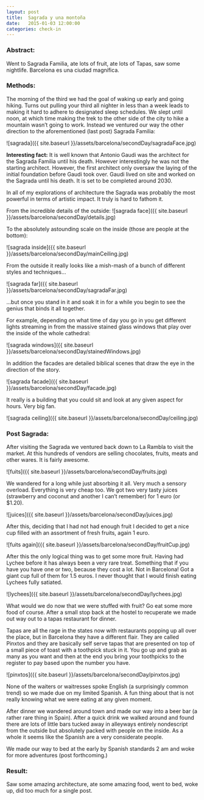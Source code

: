 ```yaml
---
layout: post
title:  Sagrada y una montoña
date:   2015-01-03 12:00:00
categories: check-in
---
```


### Abstract:
Went to Sagrada Familia, ate lots of fruit, ate lots of Tapas, saw some nightlife. Barcelona es una ciudad magnífica. 

### Methods:

The morning of the third we had the goal of waking up early and going hiking. Turns out pulling your third all nighter in less than a week leads to making it hard to adhere to designated sleep schedules. We slept until noon, at which time making the trek to the other side of the city to hike a mountain wasn’t going to work. Instead we ventured our way the other direction to the aforementioned (last post) Sagrada Familia:

![sagrada]({{ site.baseurl }}/assets/barcelona/secondDay/sagradaFace.jpg)

__Interesting fact:__
It is well known that Antonio Gaudi was the architect for the Sagrada Familia until his death. However interestingly he was not the starting architect. However, the first architect only oversaw the laying of the initial foundation before Gaudi took over. Gaudi lived on site and worked on the Sagrada until his death. It is set to be completed around 2030. 

In all of my explorations of architecture the Sagrada was probably the most powerful in terms of artistic impact. It truly is hard to fathom it. 

From the incredible details of the outside: 
![sagrada face]({{ site.baseurl }}/assets/barcelona/secondDay/details.jpg)

To the absolutely astounding scale on the inside (those are people at the bottom): 

![sagrada inside]({{ site.baseurl }}/assets/barcelona/secondDay/mainCeiling.jpg)

From the outside it really looks like a mish-mash of a bunch of different styles and techniques…

![sagrada far]({{ site.baseurl }}/assets/barcelona/secondDay/sagradaFar.jpg)

…but once you stand in it and soak it in for a while you begin to see the genius that binds it all together. 

For example, depending on what time of day you go in you get different lights streaming in from the massive stained glass windows that play over the inside of the whole cathedral: 

![sagrada windows]({{ site.baseurl }}/assets/barcelona/secondDay/stainedWindows.jpg)

In addition the facades are detailed biblical scenes that draw the eye in the direction of the story. 

![sagrada facade]({{ site.baseurl }}/assets/barcelona/secondDay/facade.jpg)

It really is a building that you could sit and look at any given aspect for hours. Very big fan. 

![sagrada ceiling]({{ site.baseurl }}/assets/barcelona/secondDay/ceiling.jpg)

### Post Sagrada: 

After visiting the Sagrada we ventured back down to La Rambla to visit the market. At this hundreds of vendors are selling chocolates, fruits, meats and other wares. It is fairly awesome. 

![fuits]({{ site.baseurl }}/assets/barcelona/secondDay/fruits.jpg)

We wandered for a long while just absorbing it all. Very much a sensory overload. Everything is very cheap too. We got two very tasty juices (strawberry and coconut and another I can’t remember) for 1 euro (or $1.20). 

![juices]({{ site.baseurl }}/assets/barcelona/secondDay/juices.jpg)

After this, deciding that I had not had enough fruit I decided to get a nice cup filled with an assortment of fresh fruits, again 1 euro. 

![fuits again]({{ site.baseurl }}/assets/barcelona/secondDay/fruitCup.jpg)

After this the only logical thing was to get some more fruit. Having had Lychee before it has always been a very rare treat. Something that if you have you have one or two, because they cost a lot. Not in Barcelona! Got a giant cup full of them for 1.5 euros. I never thought that I would finish eating Lychees fully satiated. 

![lychees]({{ site.baseurl }}/assets/barcelona/secondDay/lychees.jpg)

What would we do now that we were stuffed with fruit? Go eat some more food of course. After a small stop back at the hostel to recuperate we made out way out to a tapas restaurant for dinner. 

Tapas are all the rage in the states now with restaurants popping up all over the place, but in Barcelona they have a different flair. They are called Pinxtos and they are basically self serve tapas that are presented on top of a small piece of toast with a toothpick stuck in it. You go up and grab as many as you want and then at the end you bring your toothpicks to the register to pay based upon the number you have. 

![pinxtos]({{ site.baseurl }}/assets/barcelona/secondDay/pinxtos.jpg)

None of the waiters or waitresses spoke English (a surprisingly common trend) so we made due on my limited Spanish. A fun thing about that is not really knowing what we were eating at any given moment. 

After dinner we wandered around town and made our way into a beer bar (a rather rare thing in Spain). After a quick drink we walked around and found there are lots of little bars tucked away in alleyways entirely nondescript from the outside but absolutely packed with people on the inside. As a whole it seems like the Spanish are a very considerate people.

We made our way to bed at the early by Spanish standards 2 am and woke for more adventures (post forthcoming.) 
 
### Result:
Saw some amazing architecture, ate some amazing food, went to bed, woke up, did too much for a single post.

[jekyll]:      http://jekyllrb.com
[jekyll-gh]:   https://github.com/jekyll/jekyll
[jekyll-help]: https://github.com/jekyll/jekyll-help

